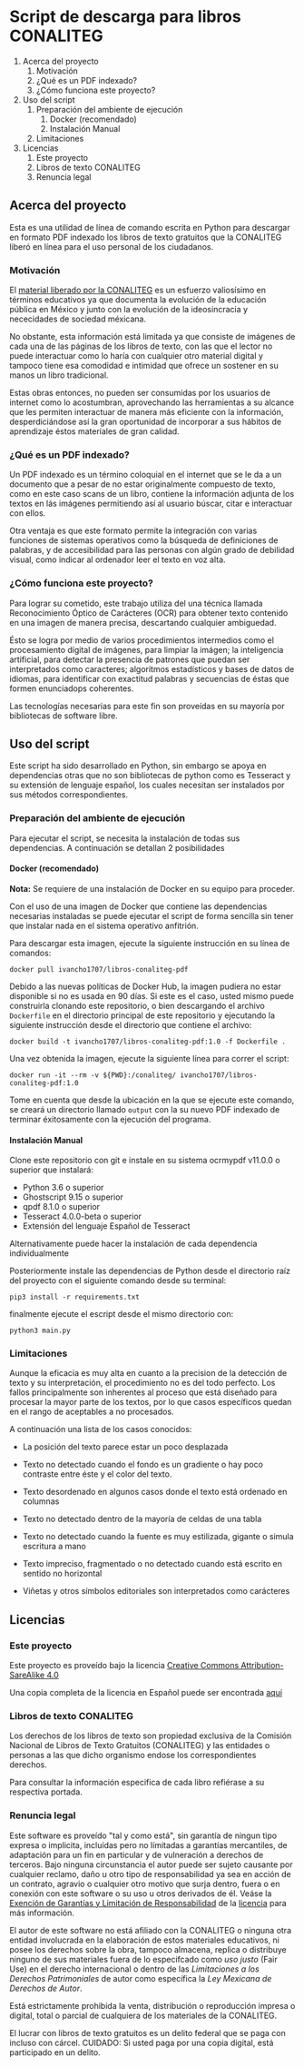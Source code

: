 # Script de descarga para libros CONALITEG

1. Acerca del proyecto
    1. Motivación
    1. ¿Qué es un PDF indexado?
    1. ¿Cómo funciona este proyecto?
1. Uso del script
    1. Preparación del ambiente de ejecución
        1. Docker (recomendado)
        1. Instalación Manual
    1. Limitaciones
1. Licencias
    1. Este proyecto
    1. Libros de texto CONALITEG
    1. Renuncia legal



## Acerca del proyecto

Esta es una utilidad de línea de comando escrita en Python para 
descargar en formato PDF indexado los libros de texto gratuitos 
que la CONALITEG liberó en línea para el uso personal de los 
ciudadanos.

### Motivación

El [material liberado por la CONALITEG](https://www.gob.mx/conaliteg/articulos/conoce-el-catalogo-historico-de-los-libros-de-texto-gratuitos) 
es un esfuerzo valiosísimo en
términos educativos ya que documenta la evolución de la educación
pública en México y junto con la evolución de la ideosincracia y 
nececidades de sociedad méxicana.

No obstante, esta información está limitada ya que consiste de 
imágenes de cada una de las páginas de los libros de texto, con 
las que el lector no puede interactuar como lo haría con cualquier
otro material digital y tampoco tiene esa comodidad e intimidad que
ofrece un sostener en su manos un libro tradicional.

Estas obras entonces, no pueden ser consumidas por los usuarios de 
internet como lo acostumbran, aprovechando las herramientas a su
alcance que les permiten interactuar de manera más eficiente con la
información, desperdiciándose así la gran oportunidad de incorporar
a sus hábitos de aprendizaje éstos materiales de gran calidad.

### ¿Qué es un PDF indexado?

Un PDF indexado es un término coloquial en el internet que se le da
a un documento que a pesar de no estar originalmente compuesto de
texto, como en este caso scans de un libro, contiene la información
adjunta de los textos en lás imágenes permitiendo así al usuario
búscar, citar e interactuar con ellos.

Otra ventaja es que este formato permite la integración con varias
funciones de sistemas operativos como la búsqueda de definiciones de
palabras, y de accesibilidad para las personas con algún grado de 
debilidad visual, como indicar al ordenador leer el texto en voz alta.

### ¿Cómo funciona este proyecto?

Para lograr su cometido, este trabajo utiliza del una técnica llamada
Reconocimiento Óptico de Carácteres (OCR) para obtener texto contenido
en una imagen de manera precisa, descartando cualquier ambiguedad.

Ésto se logra por medio de varios procedimientos intermedios como 
el procesamiento dígital de imágenes, para limpiar la imágen; 
la inteligencia artificial, para detectar la presencia de patrones
que puedan ser interpretados como caracteres; algoritmos estadísticos 
y bases de datos de idiomas, para identificar con exactitud palabras
y secuencias de éstas que formen enunciadops coherentes.

Las tecnologías necesarias para este fin son proveídas en su mayoría
por bibliotecas de software libre.

## Uso del script

Este script ha sido desarrollado en Python, sin embargo se apoya en
dependencias otras que no son bibliotecas de python como es Tesseract
y su extensión de lenguaje español, los cuales necesitan ser
instalados por sus métodos correspondientes. 

### Preparación del ambiente de ejecución

Para ejecutar el script, se necesita la instalación de todas sus 
dependencias. A continuación se detallan 2 posibilidades

#### Docker (recomendado)

**Nota:** Se requiere de una instalación de Docker en su equipo 
para proceder.

Con el uso de una imagen de Docker que contiene las dependencias
necesarias instaladas se puede ejecutar el script de forma 
sencilla sin tener que instalar nada en el sistema operativo 
anfitrión.

Para descargar esta imagen, ejecute la siguiente instrucción en 
su línea de comandos:

```
docker pull ivancho1707/libros-conaliteg-pdf
```

Debido a las nuevas políticas de Docker Hub, la imagen pudiera
no estar disponible si no es usada en 90 días. Si este es el caso,
usted mismo puede construirla clonando este repositorio, o bien
descargando el archivo `Dockerfile` en el directorio principal de
este repositorio y ejecutando la siguiente instrucción desde el
directorio que contiene el archivo:

```
docker build -t ivancho1707/libros-conaliteg-pdf:1.0 -f Dockerfile . 
```

Una vez obtenida la imagen, ejecute la siguiente línea para correr
el script:

```
docker run -it --rm -v ${PWD}:/conaliteg/ ivancho1707/libros-conaliteg-pdf:1.0
```

Tome en cuenta que desde la ubicación en la que se ejecute este 
comando, se creará un directorio llamado `output` con la su nuevo
PDF indexado de terminar éxitosamente con la ejecución del
programa.

#### Instalación Manual

Clone este repositorio con git e instale en su sistema ocrmypdf 
v11.0.0 o superior que instalará:

* Python 3.6 o superior
* Ghostscript 9.15 o superior
* qpdf 8.1.0 o superior
* Tesseract 4.0.0-beta o superior
* Extensión del lenguaje Español de Tesseract

Alternativamente puede hacer la instalación de cada dependencia
individualmente

Posteriormente instale las dependencias de Python desde el 
directorio raíz del proyecto con el siguiente comando desde
su terminal:

```
pip3 install -r requirements.txt
```

finalmente ejecute el escript desde el mismo directorio con:

```
python3 main.py
```

### Limitaciones

Aunque la eficacia es muy alta en cuanto a la precision de la
detección de texto y su interpretación, el procedimiento no es
del todo perfecto. Los fallos principalmente son inherentes al
proceso que está diseñado para procesar la mayor parte de los 
textos, por lo que casos específicos quedan en el rango de 
aceptables a no procesados.

A continuación una lista de los casos conocidos:

* La posición del texto parece estar un poco desplazada

* Texto no detectado cuando el fondo es un gradiente o hay
poco contraste entre éste y el color del texto.

* Texto desordenado en algunos casos donde el texto está 
ordenado en columnas

* Texto no detectado dentro de la mayoría de celdas de una 
tabla

* Texto no detectado cuando la fuente es muy estilizada, 
gigante o simula escritura a mano

* Texto impreciso, fragmentado o no detectado cuando está
escrito en sentido no horizontal

* Viñetas y otros símbolos editoriales son interpretados
como carácteres

## Licencias
### Este proyecto

Este proyecto es proveído bajo la licencia [Creative Commons
Attribution-SareAlike 4.0](https://creativecommons.org/licenses/by-sa/4.0/)

Una copia completa de la licencia en Español puede ser encontrada
[aquí](https://creativecommons.org/licenses/by-sa/4.0/legalcode.es)

### Libros de texto CONALITEG

Los derechos de los libros de texto son propiedad exclusiva de
la Comisión Nacional de Libros de Texto Gratuitos (CONALITEG) y
las entidades o personas a las que dicho organismo endose los
correspondientes derechos.

Para consultar la información especifica de cada libro refiérase 
a su respectiva portada.

### Renuncia legal

Este software es proveído "tal y como está", sin garantía de ningun
tipo expresa o implicita, incluídas pero no límitadas a garantías
mercantiles, de adaptación para un fin en particular y de vulneración
a derechos de terceros. Bajo ninguna circunstancia el autor puede ser
sujeto causante por cualquier reclamo, daño u otro tipo de responsabilidad
ya sea en acción de un contrato, agravio o cualquier  otro motivo
que surja dentro, fuera o en conexión con este software o su uso u 
otros derivados de él. Veáse la [Exención de Garantías y Limitación
de Responsabilidad](https://creativecommons.org/licenses/by-sa/4.0/legalcode.es#s5)
de la [licencia](#Este-proyecto) para más información.

El autor de este software no está afiliado con la CONALITEG 
o ninguna otra entidad involucrada en la elaboración de estos 
materiales educativos, ni posee los derechos sobre la obra, 
tampoco almacena, replica o distribuye ninguno de sus materiales
fuera de lo especifcado como *uso justo* (Fair Use) en el derecho
internacional o dentro de las *Limitaciones a los Derechos 
Patrimoniales* de autor como específica la *Ley Mexicana de Derechos 
de Autor*.

Está estrictamente prohibida la venta, distribución o reproducción
impresa o digital, total o parcial de cualquiera de los materiales
de la CONALITEG. 

El lucrar con libros de texto gratuitos es un delito federal 
que se paga con incluso con cárcel. CUIDADO: Si usted paga por una
copia digital, está participado en un delito.
